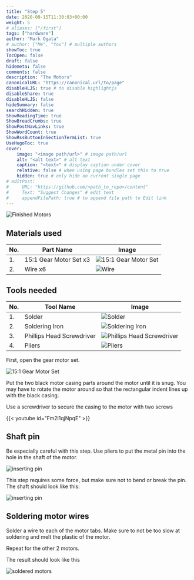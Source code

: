 ```yaml
---
title: "Step 5"
date: 2020-09-15T11:30:03+00:00
weight: 5
# aliases: ["/first"]
tags: ["hardware"]
author: "Mark Ogata"
# author: ["Me", "You"] # multiple authors
showToc: true
TocOpen: false
draft: false
hidemeta: false
comments: false
description: "The Motors"
canonicalURL: "https://canonical.url/to/page"
disableHLJS: true # to disable highlightjs
disableShare: true
disableHLJS: false
hideSummary: false
searchHidden: true
ShowReadingTime: true
ShowBreadCrumbs: true
ShowPostNavLinks: true
ShowWordCount: true
ShowRssButtonInSectionTermList: true
UseHugoToc: true
cover:
    image: "<image path/url>" # image path/url
    alt: "<alt text>" # alt text
    caption: "<text>" # display caption under cover
    relative: false # when using page bundles set this to true
    hidden: true # only hide on current single page
# editPost:
#     URL: "https://github.com/<path_to_repo>/content"
#     Text: "Suggest Changes" # edit text
#     appendFilePath: true # to append file path to Edit link
---
```




![Finished Motors](/img/motorsfinished.PNG)

## Materials used

| No. | Part Name                | Image                                       |
|-----|--------------------------|---------------------------------------------|
| 1.  | 15:1 Gear Motor Set x3   | ![15:1 Gear Motor Set](/img/motor.jpg)   |
| 2.  | Wire x6                  | ![Wire](/img/wires.jpg)                       |

## Tools needed

| No. | Tool Name               | Image                                       |
|-----|--------------------------|---------------------------------------------|
| 1.  | Solder                   | ![Solder](/img/iron.jpg)                   |
| 2.  | Soldering Iron           | ![Soldering Iron](/img/iron.jpg)    |
| 3.  | Phillips Head Screwdriver | ![Phillips Head Screwdriver](/img/phillips.jpg) |
| 4.  | Pliers                   | ![Pliers](/img/pliers.jpg)                   |


First, open the gear motor set.

![15:1 Gear Motor Set](/img/motor.jpg)


Put the two black motor casing parts around the motor until it is snug. You may have to rotate the motor around so that the rectangular indent lines up with the black casing.

Use a screwdriver to secure the casing to the motor with two screws

{{< youtube id="Fm2l1qjNpqE" >}}


## Shaft pin

Be especially careful with this step. Use pliers to put the metal pin into the hole in the shaft of the motor.

<!-- (supercut video) -->

![inserting pin](/img/pin.png)

This step requires some force, but make sure not to bend or break the pin. The shaft should look like this:

![inserting pin](/img/steps/pinInShaft.jpg)

## Soldering motor wires

Solder a wire to each of the motor tabs. Make sure to not be too slow at soldering and melt the plastic of the motor.

<!-- (supercut video) -->

Repeat for the other 2 motors.

The result should look like this

![soldered motors](/img/motorsfinished.PNG)

